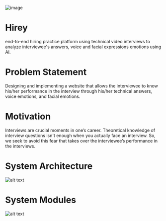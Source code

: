 ![image](https://user-images.githubusercontent.com/32201440/112652470-1d030180-8e56-11eb-9f95-0e5e14753c55.png)

# Hirey 

end-to-end hiring practice platform using technical video interviews to analyze interviewee's answers, voice and facial expressions emotions using AI.

# Problem Statement 

Designing and implementing a website that allows the interviewee to know his/her performance in the interview through his/her technical answers, voice emotions, and facial emotions.

# Motivation
Interviews are crucial moments in one’s career. Theoretical knowledge of interview questions isn't enough when you actually face an interview. So, we seek to avoid this fear that takes over the interviewee’s performance in the interviews.

# System Architecture
![alt text](https://user-images.githubusercontent.com/32201440/112651119-c2b57100-8e54-11eb-8666-d9082b5fc9f0.png)

# System Modules
![alt text](https://user-images.githubusercontent.com/32201440/112652124-bb429780-8e55-11eb-9a03-0197dd64c932.png)

